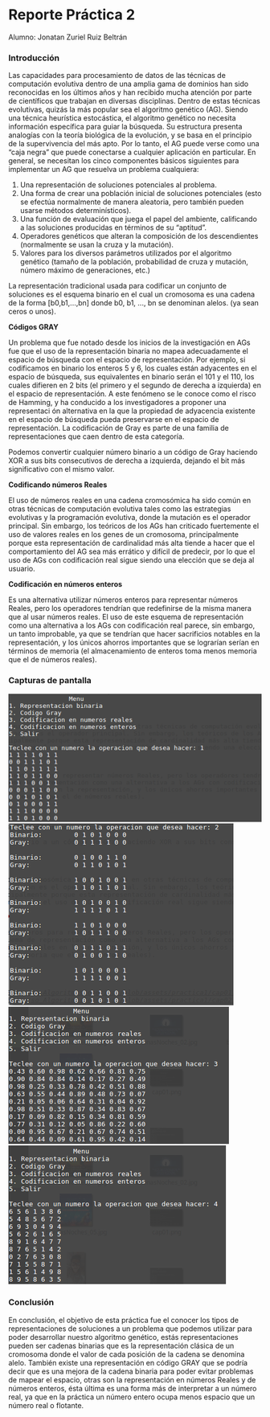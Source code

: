 # Reporte Práctica 2

Alumno: Jonatan Zuriel Ruiz Beltrán

### Introducción

Las capacidades para procesamiento de datos de las técnicas de computación evolutiva dentro de una amplia gama de dominios han sido reconocidas en los últimos años y han recibido mucha atención por parte de cientı́ficos que trabajan en diversas disciplinas. Dentro de estas técnicas evolutivas, quizás la más popular sea el algoritmo genético (AG). Siendo una técnica heurı́stica estocástica, el algoritmo genético no necesita información especı́fica para guiar la búsqueda. Su estructura presenta analogı́as con la teorı́a biológica de la evolución, y se basa en el principio de la supervivencia del más apto. Por lo tanto, el AG puede verse como una “caja negra” que puede conectarse a cualquier aplicación en particular. En general, se necesitan los cinco componentes básicos siguientes para implementar un AG que resuelva un problema cualquiera:

1. Una representación de soluciones potenciales al problema.
2. Una forma de crear una población inicial de soluciones potenciales (esto se efectúa normalmente de manera aleatoria, pero también pueden usarse métodos determinı́sticos).
3. Una función de evaluación que juega el papel del ambiente, calificando a las soluciones producidas en términos de su “aptitud”.
4. Operadores genéticos que alteran la composición de los descendientes (normalmente se usan la cruza y la mutación).
5. Valores para los diversos parámetros utilizados por el algoritmo genético (tamaño de la población, probabilidad de cruza y mutación, número máximo de generaciones, etc.)

La representación tradicional usada para codificar un conjunto de soluciones es el esquema binario en el cual un cromosoma es una cadena de la forma \[b0,b1,...,bn\] donde b0, b1, ..., bn se denominan alelos. (ya sean ceros o unos). 

__Códigos GRAY__

Un problema que fue notado desde los inicios de la investigación en AGs fue que el uso de la representación binaria no mapea adecuadamente el espacio de búsqueda con el espacio de representación. Por ejemplo, si codificamos en binario los enteros 5 y 6, los cuales están adyacentes en el espacio de búsqueda, sus equivalentes en binario serán el 101 y el 110, los cuales difieren en 2 bits (el primero y el segundo de derecha a izquierda) en el espacio de representación. A este fenómeno se le conoce como el risco de Hamming, y ha conducido a los investigadores a proponer una representaci ón alternativa en la que la propiedad de adyacencia existente en el espacio de búsqueda pueda preservarse en el espacio de representación. La codificación de Gray es parte de una familia de representaciones que caen dentro de esta categorı́a.

Podemos convertir cualquier número binario a un código de Gray haciendo XOR a sus bits consecutivos de derecha a izquierda, dejando el bit más significativo con el mismo valor.

__Codificando números Reales__

El uso de números reales en una cadena cromosómica ha sido común en otras técnicas de computación evolutiva tales como las estrategias evolutivas y la programación evolutiva, donde la mutación es el operador principal. Sin embargo, los teóricos de los AGs han criticado fuertemente el uso de valores reales en los genes de un cromosoma, principalmente porque esta representación de cardinalidad más alta tiende a hacer que el comportamiento del AG sea más errático y difı́cil de predecir, por lo que el uso de AGs con codificación real sigue siendo una elección que se deja al usuario.

**Codificación en números enteros**

Es una alternativa utilizar números enteros para representar números Reales, pero los operadores tendrı́an que redefinirse de la misma manera que al usar números reales. El uso de este esquema de representación como una alternativa a los AGs con codificación real parece, sin embargo, un tanto improbable, ya que se tendrı́an que hacer sacrificios notables en la representación, y los únicos ahorros importantes que se lograrı́an serı́an en términos de memoria (el almacenamiento de enteros toma menos memoria que el de números reales).


### Capturas de pantalla

![Capt01](https://github.com/Fatboy09/curso_AlgoritmosGeneticos/blob/assets/practica1/p2_capt01.png)
![Capt02](https://github.com/Fatboy09/curso_AlgoritmosGeneticos/blob/assets/practica1/p2_capt02.png)
![Capt03](https://github.com/Fatboy09/curso_AlgoritmosGeneticos/blob/assets/practica1/p2_capt03.png)
![Capt04](https://github.com/Fatboy09/curso_AlgoritmosGeneticos/blob/assets/practica1/p2_capt04.png)


### Conclusión

En conclusión, el objetivo de esta práctica fue el conocer los tipos de representaciones de soluciones a un problema que podemos utilizar para poder desarrollar nuestro algoritmo genético, estás representaciones pueden ser cadenas binarias que es la representación clásica de un cromosoma donde el valor de cada posición de la cadena se denomina alelo. También existe una representación en código GRAY que se podría decir que es una mejora de la cadena binaria para poder evitar problemas de mapear el espacio, otras son la representación en números Reales y de números enteros, ésta última es una forma más de interpretar a un número real, ya que en la práctica un número entero ocupa menos espacio que un número real o flotante. 
